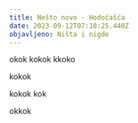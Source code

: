 ```yaml
---
title: Nešto novo - Hodočašća
date: 2023-09-12T07:10:25.440Z
objavljeno: Ništa i nigde
---
```

okok
kokok
kkoko

kokok

kokok
kok

okkok